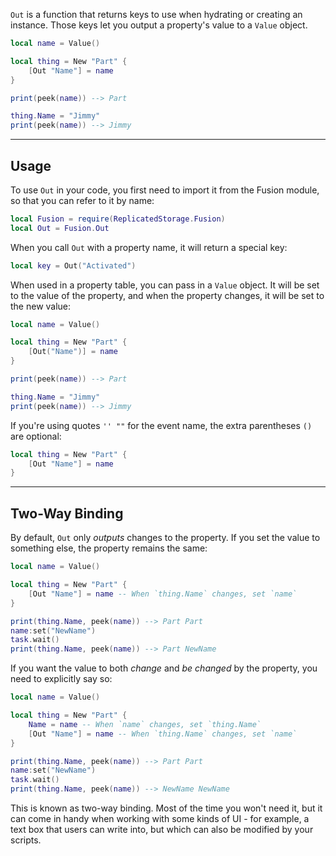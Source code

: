 `Out` is a function that returns keys to use when hydrating or creating an
instance. Those keys let you output a property's value to a `Value` object.

```Lua
local name = Value()

local thing = New "Part" {
    [Out "Name"] = name
}

print(peek(name)) --> Part

thing.Name = "Jimmy"
print(peek(name)) --> Jimmy
```

-----

## Usage

To use `Out` in your code, you first need to import it from the Fusion module,
so that you can refer to it by name:

```Lua linenums="1" hl_lines="2"
local Fusion = require(ReplicatedStorage.Fusion)
local Out = Fusion.Out
```

When you call `Out` with a property name, it will return a special key:

```Lua
local key = Out("Activated")
```

When used in a property table, you can pass in a `Value` object. It will be set
to the value of the property, and when the property changes, it will be set to
the new value:

```Lua
local name = Value()

local thing = New "Part" {
    [Out("Name")] = name
}

print(peek(name)) --> Part

thing.Name = "Jimmy"
print(peek(name)) --> Jimmy
```

If you're using quotes `'' ""` for the event name, the extra parentheses `()`
are optional:

```Lua
local thing = New "Part" {
    [Out "Name"] = name
}
```

-----

## Two-Way Binding

By default, `Out` only *outputs* changes to the property. If you set the value
to something else, the property remains the same:

```Lua
local name = Value()

local thing = New "Part" {
    [Out "Name"] = name -- When `thing.Name` changes, set `name`
}

print(thing.Name, peek(name)) --> Part Part
name:set("NewName")
task.wait()
print(thing.Name, peek(name)) --> Part NewName
```

If you want the value to both *change* and *be changed* by the property, you
need to explicitly say so:

```Lua hl_lines="4 11"
local name = Value()

local thing = New "Part" {
    Name = name -- When `name` changes, set `thing.Name`
    [Out "Name"] = name -- When `thing.Name` changes, set `name`
}

print(thing.Name, peek(name)) --> Part Part
name:set("NewName")
task.wait()
print(thing.Name, peek(name)) --> NewName NewName
```

This is known as two-way binding. Most of the time you won't need it, but it can
come in handy when working with some kinds of UI - for example, a text box that
users can write into, but which can also be modified by your scripts.